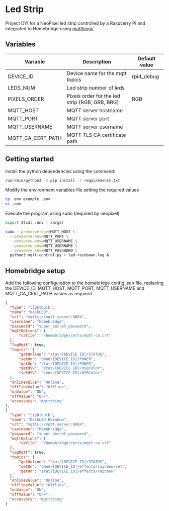 # Led Strip

Project DYI for a NeoPixel led strip controlled by a Raspverry Pi and integrated to Homebridge using [mqtthings](https://github.com/arachnetech/homebridge-mqttthing).

## Variables

| Variable | Description | Default value |
|----------|-------------|---------------|
| DEVICE_ID | Device name for the mqtt topics | rpi4_debug |
| LEDS_NUM | Led strip number of leds |
| PIXELS_ORDER | Pixels order for the led strip (RGB, GRB, BRG) | RGB |
| MQTT_HOST | MQTT server hostname |
| MQTT_PORT | MQTT server port |
| MQTT_USERNAME | MQTT server username |
| MQTT_CA_CERT_PATH | MQTT TLS CA certificate path |

## Getting started
Install the python dependencies using the command:
```bash
/usr/bin/python3 -m pip install -r requirements.txt
```

Modify the environment variables file setting the required values
```bash
cp .env.example .env
vi .env
```

Execute the program using sudo (required by neopixel)
```bash
export $(cat .env | xargs)

sudo --preserve-env=MQTT_HOST \
  --preserve-env=MQTT_PORT \
  --preserve-env=MQTT_USERNAME \
  --preserve-env=MQTT_USERNAME \
  --preserve-env=MQTT_PASSWORD \
  python3 mqtt-control.py > led-rainbown.log &
```

## Homebridge setup

Add the following configuration to the homebridge config.json file, replacing the DEVICE_ID, MQTT_HOST, MQTT_PORT, MQTT_USERNAME and MQTT_CA_CERT_PATH values as required.
```json
{
  "type": "lightbulb",
  "name": "DeskLED",
  "url": "mqtts://mqtt-server:8884",
  "username": "homebridge",
  "password": "super_secret_password",
  "mqttOptions": {
      "cafile": "/homebridge/certs/mqtt-ca.crt"
  },
  "logMqtt": true,
  "topics": {
      "getOnline": "stat/[DEVICE_ID]/STATUS",
      "setOn": "cmnd/[DEVICE_ID]/POWER",
      "getOn": "stat/[DEVICE_ID]/POWER",
      "getHSV": "stat/[DEVICE_ID]/HSBColor",
      "setHSV": "cmnd/[DEVICE_ID]/HSBColor"
  },
  "onlineValue": "Online",
  "offlineValue": "Offline",
  "onValue": "ON",
  "offValue": "OFF",
  "accessory": "mqttthing"
},
{
  "type": "lightbulb",
  "name": "DeskLED Rainbow",
  "url": "mqtts://mqtt-server:8884",
  "username": "homebridge",
  "password": "super_secret_password",
  "mqttOptions": {
      "cafile": "/homebridge/certs/mqtt-ca.crt"
  },
  "logMqtt": true,
  "topics": {
      "getOnline": "stat/[DEVICE_ID]/STATUS",
      "setOn": "cmnd/[DEVICE_ID]/effects/rainbow/set",
      "getOn": "stat/[DEVICE_ID]/effects/rainbow"
  },
  "onlineValue": "Online",
  "offlineValue": "Offline",
  "onValue": "ON",
  "offValue": "OFF",
  "accessory": "mqttthing"
}
```

## 